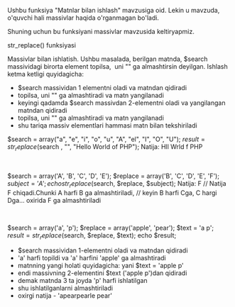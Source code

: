 Ushbu funksiya "Matnlar bilan ishlash" mavzusiga oid. Lekin u mavzuda, o'quvchi hali massivlar haqida o'rganmagan bo'ladi.

Shuning uchun bu funksiyani massivlar mavzusida keltiryapmiz.

str_replace() funksiyasi 

Massivlar bilan ishlatish.
Ushbu masalada, berilgan matnda, $search massividagi birorta element topilsa, 
uni "" ga almashtirsin deyilgan.
Ishlash ketma ketligi quyidagicha:
- $search massividan 1 elementni oladi va matndan qidiradi
- topilsa, uni "" ga almashtiradi va matn yangilanadi
- keyingi qadamda $search massivdan 2-elementni oladi va yangilangan matndan qidiradi
- topilsa, uni "" ga almashtiradi va matn yangilanadi
- shu tariqa massiv elementlari hammasi matn bilan tekshiriladi

$search = array("a", "e", "i", "o", "u", "A", "el", "I", "O", "U");
$result = str_replace($search , "", "Hello World of PHP");
Natija: Hll Wrld f PHP

 

$search  = array('A', 'B', 'C', 'D', 'E');
$replace = array('B', 'C', 'D', 'E', 'F');
$subject = 'A';
echo str_replace($search, $replace, $subject);
Natija: F
// Natija F chiqadi.Chunki A harfi B ga almashtiriladi,
// keyin B harfi Cga, C hargi Dga... oxirida F ga almashtiriladi

 

$search = array('a', 'p');
$replace   = array('apple', 'pear');
$text    = 'a p';
$result = str_replace($search, $replace, $text);
echo $result;
- $search massividan 1-elementni oladi va matndan qidiradi
- 'a' harfi topildi va 'a' harfini 'apple' ga almashtiradi
- matnning yangi holati quyidagicha: yani $text = 'apple p'
- endi massivning 2-elementini $text ('apple p')dan qidiradi
- demak matnda 3 ta joyda 'p' harfi ishlatilgan
- shu ishlatilganlarni almashtiriladi
- oxirgi natija - 'apearpearle pear'